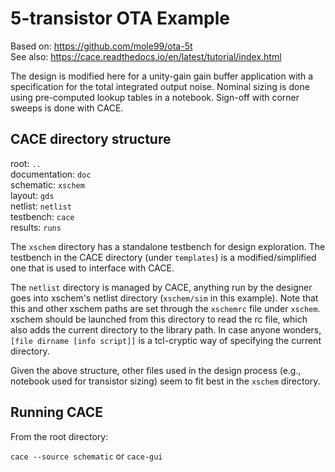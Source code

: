  # 5-transistor OTA Example
 Based on: https://github.com/mole99/ota-5t  
See also: https://cace.readthedocs.io/en/latest/tutorial/index.html  
  
The design is modified here for a unity-gain gain buffer application with a specification for the total integrated output noise. Nominal sizing is done using pre-computed lookup tables in a notebook. Sign-off with corner sweeps is done with CACE.

## CACE directory structure
  
root: `..`  
documentation: `doc`  
schematic: `xschem`    
layout: `gds`    
netlist: `netlist`    
testbench: `cace`    
results: `runs`   

The `xschem` directory has a standalone testbench for design exploration. The testbench in the CACE directory (under `templates`) is a modified/simplified one that is used to interface with CACE.  

The `netlist` directory is managed by CACE, anything run by the designer goes into xschem's netlist directory (`xschem/sim` in this example). Note that this and other xschem paths are set through the `xschemrc` file under `xschem`. xschem should be launched from this directory to read the rc file, which also adds the current directory to the library path. In case anyone wonders, `[file dirname [info script]]` is a tcl-cryptic way of specifying the current directory.

Given the above structure, other files used in the design process (e.g., notebook used for transistor sizing) seem to fit best in the `xschem` directory.

## Running CACE

From the root directory:

`cace --source schematic` or `cace-gui`  

